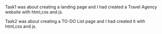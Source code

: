 Task1 was about creating a landing page and I had created a Travel Agency website with html,css and js.

Task2 was about creating a TO-DO List page and I had created it with html,css and js.
